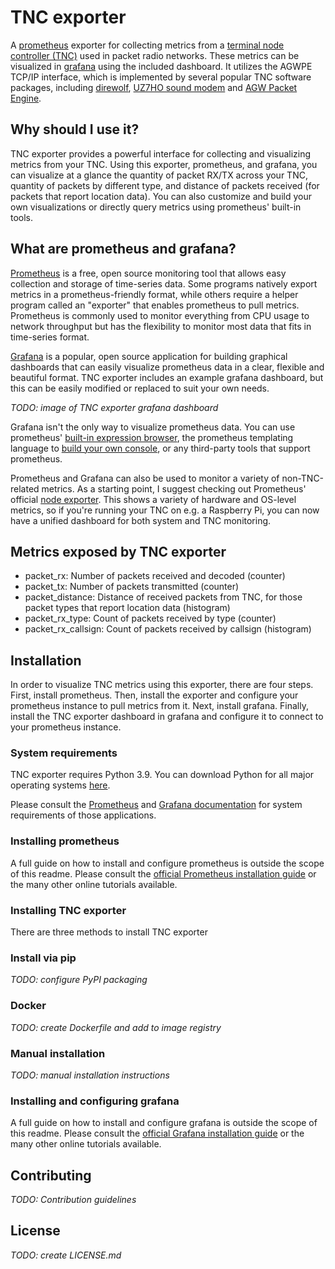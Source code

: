 # TNC exporter
A [prometheus](https://prometheus.io/) exporter for collecting metrics from a [terminal node controller (TNC)](https://en.wikipedia.org/wiki/Terminal_node_controller) used in packet radio networks. These metrics can be visualized in [grafana](https://grafana.com/) using the included dashboard. It utilizes the AGWPE TCP/IP interface, which is implemented by several popular TNC software packages, including [direwolf](https://github.com/wb2osz/direwolf), [UZ7HO sound modem](http://uz7.ho.ua/packetradio.htm) and [AGW Packet Engine](https://www.sv2agw.com/ham#pepro).

## Why should I use it?
TNC exporter provides a powerful interface for collecting and visualizing metrics from your TNC. Using this exporter, prometheus, and grafana, you can visualize at a glance the quantity of packet RX/TX across your TNC, quantity of packets by different type, and distance of packets received (for packets that report location data). You can also customize and build your own visualizations or directly query metrics using prometheus' built-in tools.

## What are prometheus and grafana?
[Prometheus](https://prometheus.io/) is a free, open source monitoring tool that allows easy collection and storage of time-series data. Some programs natively export metrics in a prometheus-friendly format, while others require a helper program called an "exporter" that enables prometheus to pull metrics. Prometheus is commonly used to monitor everything from CPU usage to network throughput but has the flexibility to monitor most data that fits in time-series format.

[Grafana](https://grafana.com/) is a popular, open source application for building graphical dashboards that can easily visualize prometheus data in a clear, flexible and beautiful format. TNC exporter includes an example grafana dashboard, but this can be easily modified or replaced to suit your own needs.

*TODO: image of TNC exporter grafana dashboard*

Grafana isn't the only way to visualize prometheus data. You can use prometheus' [built-in expression browser](https://prometheus.io/docs/visualization/browser/), the prometheus templating language to [build your own console](https://prometheus.io/docs/visualization/consoles/), or any third-party tools that support prometheus.

Prometheus and Grafana can also be used to monitor a variety of non-TNC-related metrics. As a starting point, I suggest checking out Prometheus' official [node exporter](https://github.com/prometheus/node_exporter). This shows a variety of hardware and OS-level metrics, so if you're running your TNC on e.g. a Raspberry Pi, you can now have a unified dashboard for both system and TNC monitoring.

## Metrics exposed by TNC exporter
- packet_rx: Number of packets received and decoded (counter)
- packet_tx: Number of packets transmitted (counter)
- packet_distance: Distance of received packets from TNC, for those packet types that report location data (histogram)
- packet_rx_type: Count of packets received by type (counter)
- packet_rx_callsign: Count of packets received by callsign (histogram)

## Installation
In order to visualize TNC metrics using this exporter, there are four steps. First, install prometheus. Then, install the exporter and configure your prometheus instance to pull metrics from it. Next, install grafana. Finally, install the TNC exporter dashboard in grafana and configure it to connect to your prometheus instance.

### System requirements
TNC exporter requires Python 3.9. You can download Python for all major operating systems [here](https://www.python.org/downloads/).

Please consult the [Prometheus](https://prometheus.io/docs/prometheus/latest/getting_started/) and [Grafana documentation](https://grafana.com/docs/grafana/latest/installation/requirements/) for system requirements of those applications.

### Installing prometheus
A full guide on how to install and configure prometheus is outside the scope of this readme. Please consult the [official Prometheus installation guide](https://prometheus.io/docs/prometheus/latest/installation/) or the many other online tutorials available.

### Installing TNC exporter
There are three methods to install TNC exporter
### Install via pip
*TODO: configure PyPI packaging*
### Docker
*TODO: create Dockerfile and add to image registry*
### Manual installation
*TODO: manual installation instructions*

### Installing and configuring grafana
A full guide on how to install and configure grafana is outside the scope of this readme. Please consult the [official Grafana installation guide](https://grafana.com/docs/grafana/latest/installation/) or the many other online tutorials available.

## Contributing
*TODO: Contribution guidelines*

## License
*TODO: create LICENSE.md*